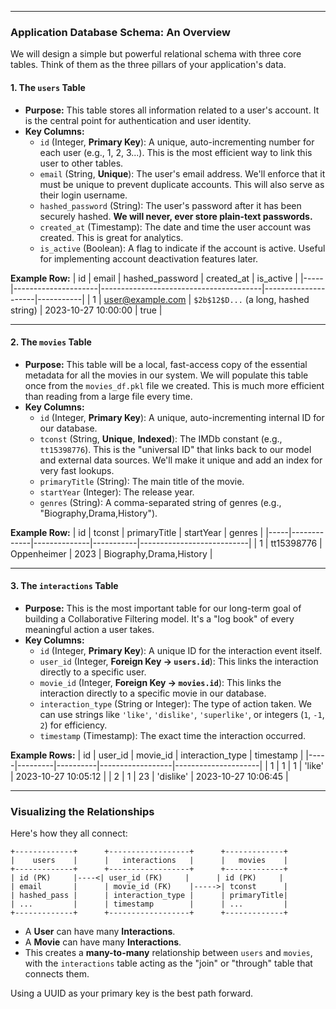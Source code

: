 

---

### **Application Database Schema: An Overview**

We will design a simple but powerful relational schema with three core tables. Think of them as the three pillars of your application's data.

#### **1. The `users` Table**

*   **Purpose:** This table stores all information related to a user's account. It is the central point for authentication and user identity.
*   **Key Columns:**
    *   `id` (Integer, **Primary Key**): A unique, auto-incrementing number for each user (e.g., 1, 2, 3...). This is the most efficient way to link this user to other tables.
    *   `email` (String, **Unique**): The user's email address. We'll enforce that it must be unique to prevent duplicate accounts. This will also serve as their login username.
    *   `hashed_password` (String): The user's password after it has been securely hashed. **We will never, ever store plain-text passwords.**
    *   `created_at` (Timestamp): The date and time the user account was created. This is great for analytics.
    *   `is_active` (Boolean): A flag to indicate if the account is active. Useful for implementing account deactivation features later.

**Example Row:**
| id  | email               | hashed_password                        | created_at          | is_active |
|-----|---------------------|----------------------------------------|---------------------|-----------|
| 1   | user@example.com    | `$2b$12$D...` (a long, hashed string)  | 2023-10-27 10:00:00 | true      |

---

#### **2. The `movies` Table**

*   **Purpose:** This table will be a local, fast-access copy of the essential metadata for all the movies in our system. We will populate this table once from the `movies_df.pkl` file we created. This is much more efficient than reading from a large file every time.
*   **Key Columns:**
    *   `id` (Integer, **Primary Key**): A unique, auto-incrementing internal ID for our database.
    *   `tconst` (String, **Unique**, **Indexed**): The IMDb constant (e.g., `tt15398776`). This is the "universal ID" that links back to our model and external data sources. We'll make it unique and add an index for very fast lookups.
    *   `primaryTitle` (String): The main title of the movie.
    *   `startYear` (Integer): The release year.
    *   `genres` (String): A comma-separated string of genres (e.g., "Biography,Drama,History").

**Example Row:**
| id  | tconst      | primaryTitle | startYear | genres                    |
|-----|-------------|--------------|-----------|---------------------------|
| 1   | tt15398776  | Oppenheimer  | 2023      | Biography,Drama,History   |

---

#### **3. The `interactions` Table**

*   **Purpose:** This is the most important table for our long-term goal of building a Collaborative Filtering model. It's a "log book" of every meaningful action a user takes.
*   **Key Columns:**
    *   `id` (Integer, **Primary Key**): A unique ID for the interaction event itself.
    *   `user_id` (Integer, **Foreign Key -> `users.id`**): This links the interaction directly to a specific user.
    *   `movie_id` (Integer, **Foreign Key -> `movies.id`**): This links the interaction directly to a specific movie in our database.
    *   `interaction_type` (String or Integer): The type of action taken. We can use strings like `'like'`, `'dislike'`, `'superlike'`, or integers (`1`, `-1`, `2`) for efficiency.
    *   `timestamp` (Timestamp): The exact time the interaction occurred.

**Example Rows:**
| id  | user_id | movie_id | interaction_type | timestamp           |
|-----|---------|----------|------------------|---------------------|
| 1   | 1       | 1        | 'like'           | 2023-10-27 10:05:12 |
| 2   | 1       | 23       | 'dislike'        | 2023-10-27 10:06:45 |

---

### **Visualizing the Relationships**

Here's how they all connect:

```
+-------------+      +------------------+      +-------------+
|    users    |      |   interactions   |      |   movies    |
+-------------+      +------------------+      +-------------+
| id (PK)     |----<| user_id (FK)     |      | id (PK)     |
| email       |      | movie_id (FK)    |----->| tconst      |
| hashed_pass |      | interaction_type |      | primaryTitle|
| ...         |      | timestamp        |      | ...         |
+-------------+      +------------------+      +-------------+
```

*   A **User** can have many **Interactions**.
*   A **Movie** can have many **Interactions**.
*   This creates a **many-to-many** relationship between `users` and `movies`, with the `interactions` table acting as the "join" or "through" table that connects them.

Using a UUID as your primary key is the best path forward.